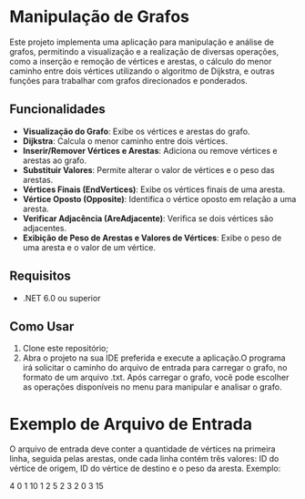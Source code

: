 # Manipulação de Grafos

Este projeto implementa uma aplicação para manipulação e análise de grafos, permitindo a visualização e a realização de diversas operações, como a inserção e remoção de vértices e arestas, o cálculo do menor caminho entre dois vértices utilizando o algoritmo de Dijkstra, e outras funções para trabalhar com grafos direcionados e ponderados.

## Funcionalidades

- **Visualização do Grafo**: Exibe os vértices e arestas do grafo.
- **Dijkstra**: Calcula o menor caminho entre dois vértices.
- **Inserir/Remover Vértices e Arestas**: Adiciona ou remove vértices e arestas ao grafo.
- **Substituir Valores**: Permite alterar o valor de vértices e o peso das arestas.
- **Vértices Finais (EndVertices)**: Exibe os vértices finais de uma aresta.
- **Vértice Oposto (Opposite)**: Identifica o vértice oposto em relação a uma aresta.
- **Verificar Adjacência (AreAdjacente)**: Verifica se dois vértices são adjacentes.
- **Exibição de Peso de Arestas e Valores de Vértices**: Exibe o peso de uma aresta e o valor de um vértice.

## Requisitos

- .NET 6.0 ou superior

## Como Usar

1. Clone este repositório;
2. Abra o projeto na sua IDE preferida e execute a aplicação.O programa irá solicitar o caminho do arquivo de entrada para carregar o grafo, no formato de um arquivo .txt.
Após carregar o grafo, você pode escolher as operações disponíveis no menu para manipular e analisar o grafo.



# Exemplo de Arquivo de Entrada
O arquivo de entrada deve conter a quantidade de vértices na primeira linha, seguida pelas arestas, onde cada linha contém três valores: ID do vértice de origem, ID do vértice de destino e o peso da aresta. 
Exemplo:

4
0 1 10
1 2 5
2 3 2
0 3 15

